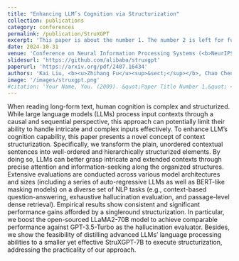 ```yaml
---
title: "Enhancing LLM’s Cognition via Structurization"
collection: publications
category: conferences
permalink: /publication/StruXGPT
excerpt: 'This paper is about the number 1. The number 2 is left for future work.'
date: 2024-10-31
venue: 'Conference on Neural Information Processing Systems (<b>NeurIPS</b>)'
slidesurl: 'https://github.com/alibaba/struxgpt'
paperurl: 'https://arxiv.org/pdf/2407.16434'
authors: 'Kai Liu, <b><u>Zhihang Fu</u><sup>&sect;</sup></b>, Chao Chen, Wei Zhang, Rongxin Jiang, Fan Zhou, Yaowu Chen, Yue Wu, and Jieping Ye'
image: '/images/struxgpt.png'
#citation: 'Your Name, You. (2009). &quot;Paper Title Number 1.&quot; <i>Journal 1</i>. 1(1).'
---
```


When reading long-form text, human cognition is complex and structurized. While large language models (LLMs) process input contexts through a causal and sequential perspective, this approach can potentially limit their ability to handle intricate and complex inputs effectively. To enhance LLM’s cognition capability, this paper presents a novel concept of context structurization. Specifically, we transform the plain, unordered contextual sentences into well-ordered and hierarchically structurized elements. By doing so, LLMs can better grasp intricate and extended contexts through precise attention and information-seeking along the organized structures. Extensive evaluations are conducted across various model architectures and sizes (including a series of auto-regressive LLMs as well as BERT-like masking models) on a diverse set of NLP tasks (e.g., context-based question-answering, exhaustive hallucination evaluation, and passage-level dense retrieval). Empirical results show consistent and significant performance gains afforded by a singleround structurization. In particular, we boost the open-sourced LLaMA2-70B model to achieve comparable performance against GPT-3.5-Turbo as the hallucination evaluator. Besides, we show the feasibility of distilling advanced LLMs’ language processing abilities to a smaller yet effective StruXGPT-7B to execute structurization, addressing the practicality of our approach.